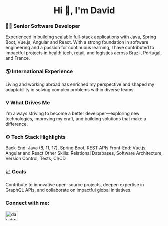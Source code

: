 
<h1 align="center">Hi 👋, I'm David</h1>

<h3>👨‍💻 Senior Software Developer</h3>
Experienced in building scalable full-stack applications with Java, Spring Boot, Vue.js, Angular and React. With a strong foundation in software engineering and a passion for continuous learning, I have contributed to impactful projects in health tech, retail, and logistics across Brazil, Portugal, and France.

<h3>🌎 International Experience</h3>
Living and working abroad has enriched my perspective and shaped my adaptability in solving complex problems within diverse teams.

<h3>💡 What Drives Me</h3>
I'm always striving to become a better developer—exploring new technologies, improving my craft, and building solutions that make a difference.

<h3>⚙️ Tech Stack Highlights</h3>
Back-End: Java (8, 11, 17), Spring Boot, REST APIs
Front-End: Vue.js, Angular and React
Other Skills: Relational Databases, Software Architecture, Version Control, Tests, CI/CD

<h3>📈 Goals</h3>
Contribute to innovative open-source projects, deepen expertise in GraphQL APIs, and collaborate on impactful global initiatives.

<h3 align="left">Connect with me:</h3>
<p align="left">
<a href="https://linkedin.com/in/davidrsferreira" target="blank"><img align="center" src="https://raw.githubusercontent.com/rahuldkjain/github-profile-readme-generator/master/src/images/icons/Social/linked-in-alt.svg" alt="davidrsferreira" height="30" width="40" /></a>

